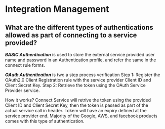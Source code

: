 # Integration Management

## What are the different types of authentications allowed as part of connecting to a service provided?

***BASIC Authentication*** is used to store the external service provided user name and password in an Authentication profile, and refer the same in the connect rule forms. 

***OAuth Authentication*** is two a step process verification
Step 1: Register the OAuth2.0 Client Registration rule with the service provider Client ID and Client Secret Key.
Step 2: Retrieve the token using the OAuth Service Provider service.

How it works? Connect Service will retrive the token using the provided Client ID and Client Secret Key, then the token is passed as part of the actual service call in header. Tokem will have an expiry defined at the service provider end. Majority of the Google, AWS, and facebook products comes with this type of authentication. 
